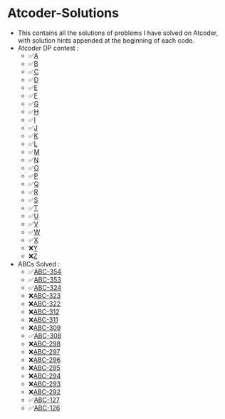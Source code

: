 # Atcoder-Solutions

* This contains all the solutions of problems I have solved on Atcoder, with solution hints appended at the beginning of each code.
* Atcoder DP contest :
  - ✅[A](https://atcoder.jp/contests/dp/tasks/dp_a) 
  - ✅[B](https://atcoder.jp/contests/dp/tasks/dp_b) 
  - ✅[C](https://atcoder.jp/contests/dp/tasks/dp_c) 
  - ✅[D](https://atcoder.jp/contests/dp/tasks/dp_d) 
  - ✅[E](https://atcoder.jp/contests/dp/tasks/dp_e) 
  - ✅[F](https://atcoder.jp/contests/dp/tasks/dp_f) 
  - ✅[G](https://atcoder.jp/contests/dp/tasks/dp_g) 
  - ✅[H](https://atcoder.jp/contests/dp/tasks/dp_h) 
  - ✅[I](https://atcoder.jp/contests/dp/tasks/dp_i) 
  - ✅[J](https://atcoder.jp/contests/dp/tasks/dp_j) 
  - ✅[K](https://atcoder.jp/contests/dp/tasks/dp_k) 
  - ✅[L](https://atcoder.jp/contests/dp/tasks/dp_l) 
  - ✅[M](https://atcoder.jp/contests/dp/tasks/dp_m) 
  - ✅[N](https://atcoder.jp/contests/dp/tasks/dp_n) 
  - ✅[O](https://atcoder.jp/contests/dp/tasks/dp_o) 
  - ✅[P](https://atcoder.jp/contests/dp/tasks/dp_p) 
  - ✅[Q](https://atcoder.jp/contests/dp/tasks/dp_q) 
  - ✅[R](https://atcoder.jp/contests/dp/tasks/dp_r) 
  - ✅[S](https://atcoder.jp/contests/dp/tasks/dp_s) 
  - ✅[T](https://atcoder.jp/contests/dp/tasks/dp_t) 
  - ✅[U](https://atcoder.jp/contests/dp/tasks/dp_u) 
  - ✅[V](https://atcoder.jp/contests/dp/tasks/dp_v) 
  - ✅[W](https://atcoder.jp/contests/dp/tasks/dp_w) 
  - ✅[X](https://atcoder.jp/contests/dp/tasks/dp_x) 
  - ❌[Y](https://atcoder.jp/contests/dp/tasks/dp_y) 
  - ❌[Z](https://atcoder.jp/contests/dp/tasks/dp_z) 
* ABCs Solved :
  - ✅[ABC-354](https://atcoder.jp/contests/abc354) 
  - ✅[ABC-353](https://atcoder.jp/contests/abc353) 
  - ✅[ABC-324](https://atcoder.jp/contests/abc324)
  - ❌[ABC-323](https://atcoder.jp/contests/abc323)
  - ❌[ABC-322](https://atcoder.jp/contests/abc322)
  - ❌[ABC-312](https://atcoder.jp/contests/abc312)
  - ❌[ABC-311](https://atcoder.jp/contests/abc311)
  - ❌[ABC-309](https://atcoder.jp/contests/abc309)
  - ✅[ABC-308](https://atcoder.jp/contests/abc308)
  - ❌[ABC-298](https://atcoder.jp/contests/abc298)
  - ❌[ABC-297](https://atcoder.jp/contests/abc297)
  - ❌[ABC-296](https://atcoder.jp/contests/abc296)
  - ❌[ABC-295](https://atcoder.jp/contests/abc295)
  - ❌[ABC-294](https://atcoder.jp/contests/abc294)
  - ❌[ABC-293](https://atcoder.jp/contests/abc293)
  - ❌[ABC-292](https://atcoder.jp/contests/abc292)
  - ✅[ABC-127](https://atcoder.jp/contests/abc292)
  - ✅[ABC-126](https://atcoder.jp/contests/abc292)
